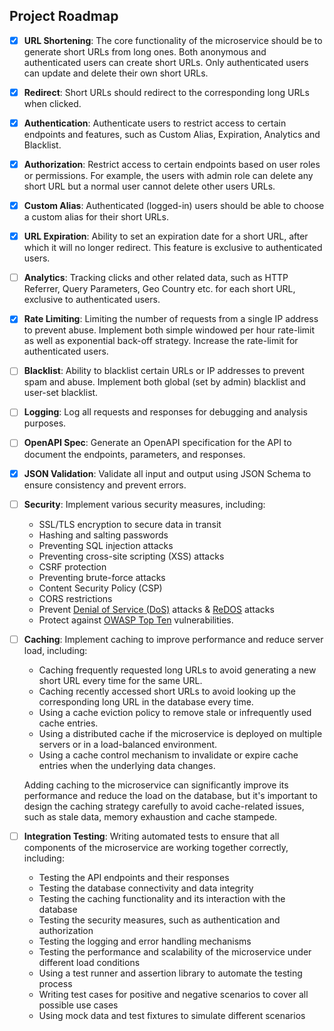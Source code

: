 ## Project Roadmap

- [x] **URL Shortening**: The core functionality of the microservice should be to generate short URLs from long ones. Both anonymous and authenticated users can create short URLs. Only authenticated users can update and delete their own short URLs.
- [x] **Redirect**: Short URLs should redirect to the corresponding long URLs when clicked.
- [x] **Authentication**: Authenticate users to restrict access to certain endpoints and features, such as Custom Alias, Expiration, Analytics and Blacklist.
- [x] **Authorization**: Restrict access to certain endpoints based on user roles or permissions. For example, the users with admin role can delete any short URL but a normal user cannot delete other users URLs.
- [x] **Custom Alias**: Authenticated (logged-in) users should be able to choose a custom alias for their short URLs.
- [x] **URL Expiration**: Ability to set an expiration date for a short URL, after which it will no longer redirect. This feature is exclusive to authenticated users.
- [ ] **Analytics**: Tracking clicks and other related data, such as HTTP Referrer, Query Parameters, Geo Country etc. for each short URL, exclusive to authenticated users.
- [x] **Rate Limiting**: Limiting the number of requests from a single IP address to prevent abuse. Implement both simple windowed per hour rate-limit as well as exponential back-off strategy. Increase the rate-limit for authenticated users.
- [ ] **Blacklist**: Ability to blacklist certain URLs or IP addresses to prevent spam and abuse. Implement both global (set by admin) blacklist and user-set blacklist.
- [ ] **Logging**: Log all requests and responses for debugging and analysis purposes.
- [ ] **OpenAPI Spec**: Generate an OpenAPI specification for the API to document the endpoints, parameters, and responses.
- [x] **JSON Validation**: Validate all input and output using JSON Schema to ensure consistency and prevent errors.
- [ ] **Security**: Implement various security measures, including:
    - SSL/TLS encryption to secure data in transit
    - Hashing and salting passwords
    - Preventing SQL injection attacks
    - Preventing cross-site scripting (XSS) attacks
    - CSRF protection
    - Preventing brute-force attacks
    - Content Security Policy (CSP)
    - CORS restrictions
    - Prevent [Denial of Service (DoS)](https://owasp.org/www-community/attacks/Denial_of_Service) attacks & [ReDOS](https://owasp.org/www-community/attacks/Regular_expression_Denial_of_Service_-_ReDoS) attacks
    - Protect against [OWASP Top Ten](https://owasp.org/www-project-top-ten/) vulnerabilities.

- [ ] **Caching**: Implement caching to improve performance and reduce server load, including:
    - Caching frequently requested long URLs to avoid generating a new short URL every time for the same URL.
    - Caching recently accessed short URLs to avoid looking up the corresponding long URL in the database every time.
    - Using a cache eviction policy to remove stale or infrequently used cache entries.
    - Using a distributed cache if the microservice is deployed on multiple servers or in a load-balanced environment.
    - Using a cache control mechanism to invalidate or expire cache entries when the underlying data changes.
  
    Adding caching to the microservice can significantly improve its performance and reduce the load on the database, but it's important to design the caching strategy carefully to avoid cache-related issues, such as stale data, memory exhaustion and cache stampede.
- [ ] **Integration Testing**: Writing automated tests to ensure that all components of the microservice are working together correctly, including:
    - Testing the API endpoints and their responses
    - Testing the database connectivity and data integrity
    - Testing the caching functionality and its interaction with the database
    - Testing the security measures, such as authentication and authorization
    - Testing the logging and error handling mechanisms
    - Testing the performance and scalability of the microservice under different load conditions
    - Using a test runner and assertion library to automate the testing process
    - Writing test cases for positive and negative scenarios to cover all possible use cases
    - Using mock data and test fixtures to simulate different scenarios

